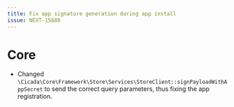 ```yaml
---
title: Fix app signature generation during app install
issue: NEXT-15688
---
```

# Core
* Changed `\Cicada\Core\Framework\Store\Services\StoreClient::signPayloadWithAppSecret` to send the correct query parameters, thus fixing the app registration.
